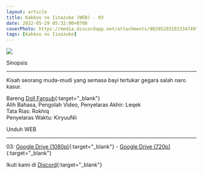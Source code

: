 ```yaml
---
layout: article
title: Kakkou no Iinazuke (WEB) - 03
date: 2022-05-29 05:32:00+0700
coverPhoto: https://media.discordapp.net/attachments/902952031923347497/980061735434207242/unknown.png
tags: [Kakkou no Iinazuke]
---
```


![](https://media.discordapp.net/attachments/902952031923347497/980061735434207242/unknown.png)

Sinopsis

---
Kisah seorang muda-mudi yang semasa bayi tertukar gegara salah naro kasur.

Bareng [Doll Fansub](https://www.perpusindo.info/user/Leqek){:target="_blank"}
<br>
Alih Bahasa, Pengolah Video, Penyelaras Akhir: Leqek
<br>
Tata Rias: Rokhiq
<br>
Penyelaras Waktu: KiryuuNii

Unduh WEB

---
03: [Google Drive (1080p)](https://drive.google.com/file/d/1SUxOrCkMqo-hg5AshAHqb96R4gXW2DmA/view?usp=sharing){:target="_blank"} - [Google Drive (720p)](https://drive.google.com/file/d/1kBnUBMjKg5Vl6Wif0xeieWu6VSrH5yp-/view?usp=sharing){:target="_blank"}

Ikuti kami di [Discord](https://discord.gg/8QeuePwYgV){:target="_blank"}
